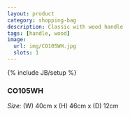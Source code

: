 ```yaml
---
layout: product
category: shopping-bag
description: Classic with wood handle
tags: [handle, wood]
image:
  url: img/CO105WH.jpg
  slots: 1
---
```

{% include JB/setup %}

### CO105WH

*Size:* (W) 40cm x (H) 46cm x (D) 12cm

